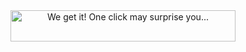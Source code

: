 <center><a href="http://theoldnet.com/get?decode=false&scripts=false&timestamp=19961022174518&url=http://www.unocal.com"><img vspace="0" border="0" src="http://web.archive.org/web/19961022174518id_/http://cybertown.com/unobann3.gif" alt="We get it! One click may surprise you..." width="360" height="50"></a></center>
